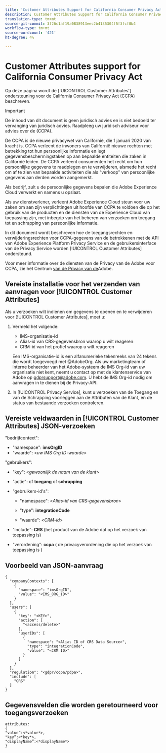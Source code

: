```yaml
---
title: 'Customer Attributes Support for California Consumer Privacy Act '
description: Customer Attributes Support for California Consumer Privacy Act
translation-type: tm+mt
source-git-commit: 3f26c1af19a0838913eec2b4135304f5f3fcf0b4
workflow-type: tm+mt
source-wordcount: '421'
ht-degree: 4%

---
```



# Customer Attributes support for California Consumer Privacy Act

Op deze pagina wordt de [!UICONTROL Customer Attributes'] ondersteuning voor de California Consumer Privacy Act (CCPA) beschreven.

>[!IMPORTANT]
>
>De inhoud van dit document is geen juridisch advies en is niet bedoeld ter vervanging van juridisch advies. Raadpleeg uw juridisch adviseur voor advies over de (CCPA).

De CCPA is de nieuwe privacywet van Californië, die 1 januari 2020 van kracht is. CCPA verleent de inwoners van Californië nieuwe rechten met betrekking tot hun persoonlijke informatie en legt gegevensbeschermingstaken op aan bepaalde entiteiten die zaken in Californië leiden. De CCPA verleent consumenten het recht om hun persoonlijke gegevens te raadplegen en te verwijderen, alsmede het recht om af te zien van bepaalde activiteiten die als &quot;verkoop&quot; van persoonlijke gegevens aan derden worden aangemerkt.

Als bedrijf, zult u de persoonlijke gegevens bepalen die Adobe Experience Cloud verwerkt en namens u opslaat.

Als uw dienstverlener, verleent Adobe Experience Cloud steun voor uw zaken om aan zijn verplichtingen uit hoofde van CCPA te voldoen die op het gebruik van de producten en de diensten van de Experience Cloud van toepassing zijn, met inbegrip van het beheren van verzoeken om toegang tot en schrapping van persoonlijke informatie.

In dit document wordt beschreven hoe de toegangsrechten en verwijderingsrechten voor CCPA-gegevens van de betrokkenen met de API van Adobe Experience Platform Privacy Service en de gebruikersinterface van de Privacy Service worden [!UICONTROL Customer Attributes] ondersteund.

Voor meer informatie over de diensten van de Privacy van de Adobe voor CCPA, zie het Centrum [van de Privacy van de](https://www.adobe.com/privacy/ccpa.html)Adobe.

## Vereiste installatie voor het verzenden van aanvragen voor [!UICONTROL Customer Attributes]

Als u verzoeken wilt indienen om gegevens te openen en te verwijderen voor [!UICONTROL Customer Attributes], moet u:

1. Vermeld het volgende:

   * IMS-organisatie-id
   * Alias-id van CRS-gegevensbron waarop u wilt reageren
   * CRM-id van het profiel waarop u wilt reageren

   Een IMS-organisatie-id is een alfanumerieke tekenreeks van 24 tekens die wordt toegevoegd met @AdobeOrg. Als uw marketingteam of interne beheerder van het Adobe-systeem de IMS Org-id van uw organisatie niet kent, neemt u contact op met de klantenservice van Adobe op gdprsupport@adobe.com. U hebt de IMS Org-id nodig om aanvragen in te dienen bij de Privacy-API.

1. In [!UICONTROL Privacy Service], kunt u verzoeken van de Toegang en van de Schrapping voorleggen aan de Attributen van de Klant, en de status van bestaande verzoeken controleren.

## Vereiste veldwaarden in [!UICONTROL Customer Attributes] JSON-verzoeken

&quot;bedrijfcontext&quot;:

* &quot;namespace&quot;: **imsOrgID**
* &quot;waarde&quot;: &lt;*uw IMS Org ID-waarde*>

&quot;gebruikers&quot;:

* &quot;key&quot;: &lt;*gewoonlijk de naam van de klant*>

* &quot;actie&quot;: of **toegang** of **schrapping**

* &quot;gebruikers-id&#39;s&quot;:

   * &quot;namespace&quot;: &lt;*Alias-id van CRS-gegevensbron*>

   * &quot;type&quot;: **integrationCode**

   * &quot;waarde&quot;: &lt;*CRM-id*>

* &quot;include&quot;: **CRS** (het product van de Adobe dat op het verzoek van toepassing is)

* &quot;verordening&quot;: **ccpa** ( de privacyverordening die op het verzoek van toepassing is )

## Voorbeeld van JSON-aanvraag

```
{
  "companyContexts": [
    {
      "namespace": "imsOrgID",
      "value": "<IMS_ORG_ID>"
    }
  ],
  "users": [
    {
      "key": "<KEY>",
      "action": [
        "<access/delete>"
      ],
      "userIDs": [
        {
          "namespace": "<Alias ID of CRS Data Source>",
          "type": "integrationCode",
          "value": "<CRM ID>"
        }
      ]
    }
  ],
  "regulation": "<gdpr/ccpa/pdpa>",
  "include": [
    "CRS"
  ]
}
```

## Gegevensvelden die worden geretourneerd voor toegangsverzoeken

```
attributes:
{
"value”:<*value*>,
"key”:<*key*>,
"displayName”:<*displayName*>
}
```

